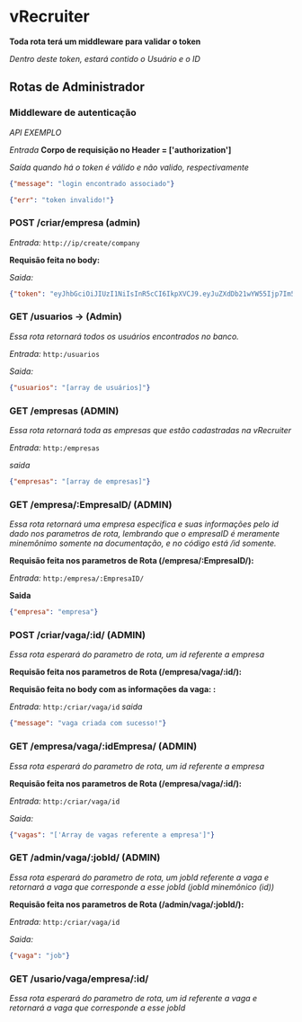 # vRecruiter

**Toda rota terá um middleware para validar o token**

*Dentro deste token, estará contido o Usuário e o ID*

## Rotas de Administrador

### Middleware de autenticação
*API EXEMPLO*

*Entrada*
**Corpo de requisição no Header = ['authorization']**

*Saída quando há o token é válido e não valido, respectivamente*
```Json 
{"message": "login encontrado associado"}
```
```Json 
{"err": "token invalido!"}
```
### POST /criar/empresa (admin)
*Entrada:* ```http://ip/create/company```

**Requisão feita no body:**

*Saida:* 

```Json 
{"token": "eyJhbGciOiJIUzI1NiIsInR5cCI6IkpXVCJ9.eyJuZXdDb21wYW55Ijp7Im5hbWUiOiJjb3JpbnRoaWFucyBGQyIsImlkIjo1fSwiaWF0IjoxNjgzODEzMDczLCJleHAiOjE5OTkzODkwNzN9QbM8CiWlcZk010H5Gd_kttNy-f_UKS8lPcSklQk5.hAU"}
```
### GET /usuarios -> (Admin)
*Essa rota retornará todos os usuários encontrados no banco.*

*Entrada:* ```http:/usuarios```

*Saida:* 

```Json 
{"usuarios": "[array de usuários]"}
```

### GET /empresas (ADMIN)

*Essa rota retornará toda as empresas que estão cadastradas na vRecruiter*

*Entrada:* ```http:/empresas```

*saida*
```Json 
{"empresas": "[array de empresas]"}
```
### GET /empresa/:EmpresaID/ (ADMIN)
*Essa rota retornará uma empresa especifica e suas informações pelo id dado nos parametros de rota, lembrando que o empresaID é meramente minemônimo somente na documentação, e no código está /id somente.*

**Requisão feita nos parametros de Rota (/empresa/:EmpresaID/):**

*Entrada:* ```http:/empresa/:EmpresaID/```

**Saida**
```Json 
{"empresa": "empresa"}
```
### POST /criar/vaga/:id/ (ADMIN)
*Essa rota esperará do parametro de rota, um id referente a empresa*

**Requisão feita nos parametros de Rota (/empresa/vaga/:id/):**

**Requisão feita no body com as informações da vaga:  :**

*Entrada:* ```http:/criar/vaga/id```
*saida*
```Json 
{"message": "vaga criada com sucesso!"}
```
### GET /empresa/vaga/:idEmpresa/ (ADMIN)
*Essa rota esperará do parametro de rota, um id referente a empresa*

**Requisão feita nos parametros de Rota (/empresa/vaga/:id/):**

*Entrada:* ```http:/criar/vaga/id```

*Saida:*
```Json 
{"vagas": "['Array de vagas referente a empresa']"}
```
### GET /admin/vaga/:jobId/ (ADMIN)
*Essa rota esperará do parametro de rota, um jobId referente a vaga e retornará a vaga que corresponde a esse jobId (jobId minemônico (id))*

**Requisão feita nos parametros de Rota (/admin/vaga/:jobId/):**

*Entrada:* ```http:/criar/vaga/id```

*Saida:*
```Json 
{"vaga": "job"}
```
### GET /usario/vaga/empresa/:id/
*Essa rota esperará do parametro de rota, um id referente a vaga e retornará a vaga que corresponde a esse jobId*
